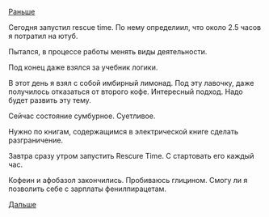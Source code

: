 [Раньше](2019.05.26.md)

Сегодня запустил rescue time. По нему определиил, что около 2.5 часов я потратил на ютуб.

Пытался, в процессе работы менять виды деятельности.

Под конец даже взялся за учебник логики.

В этот день я взял с собой имбирный лимонад. Под эту лавочку, даже получилось отказаться от второго кофе. Интересный подход. Надо будет развить эту тему.

Сейчас состояние сумбурное. Суетливое.

Нужно по книгам, содержащимся в электрической книге сделать разграничение.

Завтра сразу утром запустить Rescure Time. С стартовать его каждый час.

Кофеин и афобазол закончились. Пробиваюсь глицином. Смогу ли я позволить себе с зарплаты фенилпирацетам.

 [Дальше](2019.05.28.md)